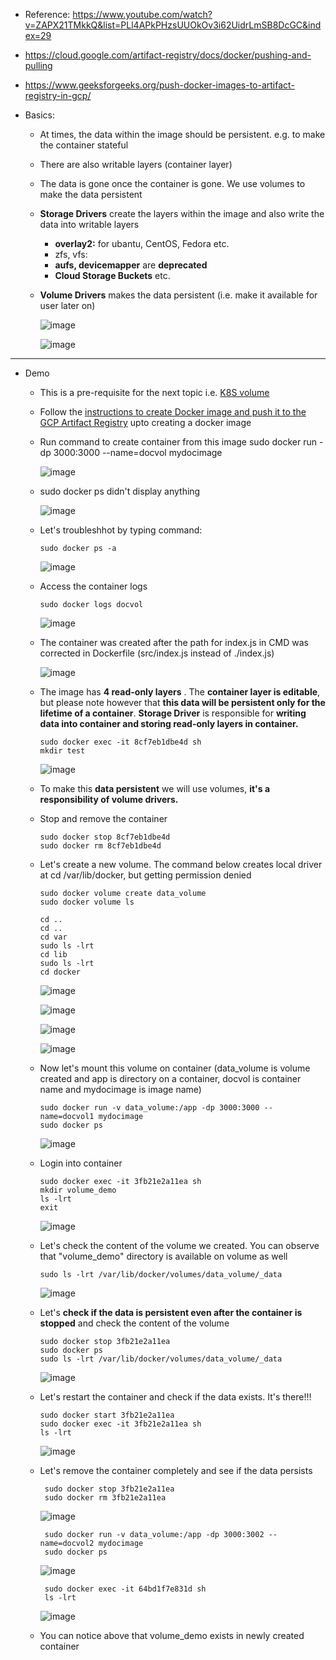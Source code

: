 - Reference: https://www.youtube.com/watch?v=ZAPX21TMkkQ&list=PLl4APkPHzsUUOkOv3i62UidrLmSB8DcGC&index=29
- https://cloud.google.com/artifact-registry/docs/docker/pushing-and-pulling
- https://www.geeksforgeeks.org/push-docker-images-to-artifact-registry-in-gcp/

- Basics:
  - At times, the data within the image should be persistent. e.g. to make the container stateful
  - There are also writable layers (container layer)
  - The data is gone once the container is gone. We use volumes to make the data persistent
  - **Storage Drivers** create the layers within the image and also write the data into writable layers
    - **overlay2:** for ubantu, CentOS, Fedora etc.
    - zfs, vfs:
    - **aufs, devicemapper** are **deprecated**
    - **Cloud Storage Buckets** etc.
  - **Volume Drivers** makes the data persistent (i.e. make it available for user later on)

    ![image](https://github.com/user-attachments/assets/00e2442e-ca29-45fa-a9c9-ed0b4e52bfdb)

    ![image](https://github.com/user-attachments/assets/5bffe3f4-88b8-4bff-b761-82dbecdb22bb)


---------------------------------------------------
- Demo
  - This is a pre-requisite for the next topic i.e. [K8S volume](https://github.com/Ajit1279/GCP_Learning/blob/main/Docker_K8S/K8S/concepts/241021_K8S_Volume.md)

  - Follow the [instructions to create Docker image and push it to the GCP Artifact Registry](https://github.com/Ajit1279/GCP_Learning/blob/main/Docker_K8S/Docker/240815_DockerOnVM.md) upto creating a docker image

  - Run command to create container from this image
        sudo docker run -dp 3000:3000 --name=docvol mydocimage

    ![image](https://github.com/user-attachments/assets/319cbf30-518d-4603-a85d-785d187d6696)

  - sudo docker ps didn't display anything

      ![image](https://github.com/user-attachments/assets/d676d992-2b2c-40f7-88d8-19ee8a122499)

  - Let's troubleshhot by typing command:

        sudo docker ps -a

      ![image](https://github.com/user-attachments/assets/2ce83a79-743f-44fd-8b25-2ec76670503d)


  - Access the container logs

        sudo docker logs docvol

      ![image](https://github.com/user-attachments/assets/97fe5aa6-bbd4-4d98-b098-c624b54cbefb)

  - The container was created after the path for index.js in CMD was corrected in Dockerfile (src/index.js instead of ./index.js)

      ![image](https://github.com/user-attachments/assets/516b1519-2de0-443d-be67-0686a172b975)

  - The image has **4 read-only layers** . The **container layer is editable**, but please note however that **this data will be persistent only for the lifetime of a container**. **Storage Driver** is responsible for **writing data into container and storing read-only layers in container.** 

        sudo docker exec -it 8cf7eb1dbe4d sh
        mkdir test

      ![image](https://github.com/user-attachments/assets/88124754-cf1b-4644-9ad4-7bf506d452db)


  - To make this **data persistent** we will use volumes, **it's a responsibility of volume drivers.**

  - Stop and remove the container

        sudo docker stop 8cf7eb1dbe4d
        sudo docker rm 8cf7eb1dbe4d

  - Let's create a new volume. The command below creates local driver at cd /var/lib/docker, but getting permission denied

        sudo docker volume create data_volume
        sudo docker volume ls
 
        cd ..
        cd ..
        cd var
        sudo ls -lrt
        cd lib
        sudo ls -lrt
        cd docker
        

      ![image](https://github.com/user-attachments/assets/8cba5788-3533-4cd1-86ce-81e97a45c1f9)

      ![image](https://github.com/user-attachments/assets/f92f564f-88cb-4ffb-929a-b32af284478c)

      ![image](https://github.com/user-attachments/assets/fd61a58c-c24e-4285-b54d-149f89438dc9)

      ![image](https://github.com/user-attachments/assets/30a82df7-833d-4d2c-9fff-b97cd8856ab7)


  - Now let's mount this volume on container (data_volume is volume created and app is directory on a container, docvol is container name and mydocimage is image name)

        sudo docker run -v data_volume:/app -dp 3000:3000 --name=docvol1 mydocimage
        sudo docker ps
        
      ![image](https://github.com/user-attachments/assets/ab76fc6c-1c1d-4742-8d21-b45c95b5520c)


  - Login into container

        sudo docker exec -it 3fb21e2a11ea sh
        mkdir volume_demo
        ls -lrt
        exit

      ![image](https://github.com/user-attachments/assets/5654f281-8f3d-4ca6-b1fe-34938faac56d)


  - Let's check the content of the volume we created. You can observe that "volume_demo" directory is available on volume as well

        sudo ls -lrt /var/lib/docker/volumes/data_volume/_data

      ![image](https://github.com/user-attachments/assets/2cc04e03-a210-4145-8ece-218584584c57)

    
  - Let's **check if the data is persistent even after the container is stopped** and check the content of the volume 

        sudo docker stop 3fb21e2a11ea
        sudo docker ps
        sudo ls -lrt /var/lib/docker/volumes/data_volume/_data

      ![image](https://github.com/user-attachments/assets/370d8482-b9e9-413a-bd94-947c2205b454)


  - Let's restart the container and check if the data exists. It's there!!!

        sudo docker start 3fb21e2a11ea
        sudo docker exec -it 3fb21e2a11ea sh
        ls -lrt
      
     ![image](https://github.com/user-attachments/assets/e2aa4ac7-0060-4c9e-a650-3c346bd567c9)

   
  - Let's remove the container completely and see if the data persists

         sudo docker stop 3fb21e2a11ea
         sudo docker rm 3fb21e2a11ea

      ![image](https://github.com/user-attachments/assets/10bf4254-b735-4130-930b-ec7a33e4f978)

         sudo docker run -v data_volume:/app -dp 3000:3002 --name=docvol2 mydocimage
         sudo docker ps
 
      ![image](https://github.com/user-attachments/assets/7b6d18e2-6ccb-4ce0-9614-5134804604cd)

         sudo docker exec -it 64bd1f7e831d sh
         ls -lrt

      ![image](https://github.com/user-attachments/assets/2b7eb10b-2b3d-4cff-a5a9-137fffbc8e01)

  - You can notice above that volume_demo exists in newly created container

